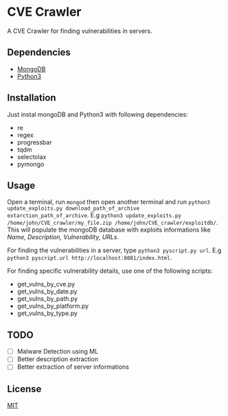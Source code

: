 # CVE Crawler

A CVE Crawler for finding vulnerabilities in servers.

## Dependencies

* [MongoDB](https://www.mongodb.com/)
* [Python3](https://www.python.org/download/releases/3.0/)

## Installation

Just instal mongoDB and Python3 with following dependencies:

* re
* regex
* progressbar
* tqdm
* selectolax
* pymongo

## Usage

Open a terminal, run ```mongod``` then open another terminal and run ```python3 update_exploits.py download_path_of_archive extarction_path_of_archive```. E.g ```python3 update_exploits.py /home/john/CVE_crawler/my_file.zip /home/john/CVE_crawler/exploitdb/```. This will populate the mongoDB database with exploits informations like *Name, Description, Vulnerability, URLs*. 

For finding the vulnerabilities in a server, type ```python3 pyscript.py url```. E.g ```python3 pyscript.url http://localhost:8081/index.html```.

For finding specific vulnerability details, use one of the following scripts:

* get_vulns_by_cve.py
* get_vulns_by_date.py
* get_vulns_by_path.py
* get_vulns_by_platform.py
* get_vulns_by_type.py

## TODO

- [ ] Malware Detection using ML
- [ ] Better description extraction
- [ ] Better extraction of server informations

## License

[MIT](https://choosealicense.com/licenses/mit/)
